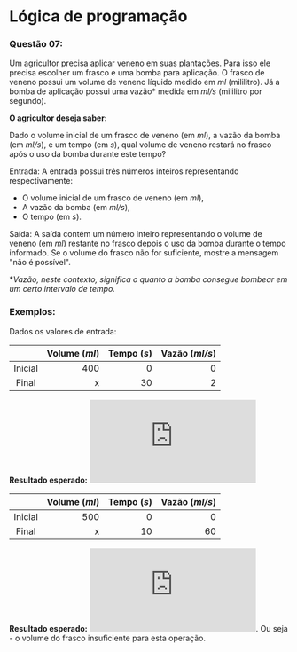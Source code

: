 ﻿# Lógica de programação

### Questão 07: 

Um agricultor precisa aplicar veneno em suas plantações. 
Para isso ele precisa escolher um frasco e uma bomba para aplicação. 
O frasco de veneno possui um volume de veneno líquido medido em *ml* (mililitro). 
Já a bomba de aplicação possui uma vazão* medida em *ml/s* (mililitro por segundo). 

**O agricultor deseja saber:**

Dado o volume inicial de um frasco de veneno (em *ml*), a vazão da bomba (em *ml/s*), e um tempo (em *s*), qual volume de veneno restará no frasco após o uso da bomba durante este tempo?

 
Entrada: A entrada possui três números inteiros representando respectivamente: 

* O volume inicial de um frasco de veneno (em *ml*), 
* A vazão da bomba (em *ml/s*), 
* O tempo (em *s*). 
 
Saída: A saída contém um número inteiro representando o volume de veneno (em *ml*) restante no frasco depois o uso da bomba durante o tempo informado. Se o volume do frasco não for suficiente, mostre a mensagem "não é possível". 


**Vazão, neste contexto, significa o quanto a bomba consegue bombear em um certo intervalo de tempo.*

### Exemplos:

Dados os valores de entrada:

|         | Volume (*ml*) |Tempo (*s*) | Vazão (*ml/s*) |
|:-------:|--------------:|-----------:|---------------:| 
| Inicial | 400           |  0         | 0              | 
| Final   |   x           | 30         | 2              | 

**Resultado esperado:** ![Resultado][Correto]

[Correto]: <https://latex.codecogs.com/gif.latex?x%20%3D%20340%20ml/s>
 

|         | Volume (*ml*) |Tempo (*s*) | Vazão (*ml/s*) |
|:-------:|--------------:|-----------:|---------------:| 
| Inicial | 500           |  0         | 0              | 
| Final   |   x           | 10         | 60             | 


**Resultado esperado:** ![Resultado][Errado]. Ou seja - o volume do frasco insuficiente para esta operação. 

[Errado]: <https://latex.codecogs.com/gif.latex?x%20%3D%20-100%20ml/s>
